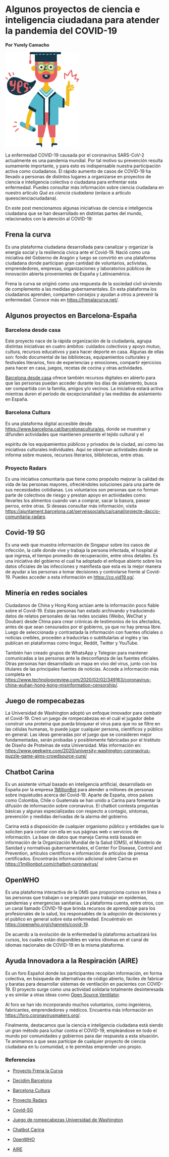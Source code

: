 # Algunos proyectos de ciencia e inteligencia ciudadana para atender la pandemia del COVID-19

**Por Yurely Camacho**

![header](header.png)

La enfermedad COVID-19 causada por el coronavirus SARS-CoV-2 actualmente
es una pandemia mundial. Por tal motivo su prevención resulta sumamente
importante, y para esto es indispensable nuestra participación activa
como ciudadanos. El rápido aumento de casos de COVID-19 ha llevado a
personas de distintos lugares a organizarse en proyectos de ciencia e
inteligencia colectiva o ciudadana para enfrentar esta enfermedad.
Puedes consultar más información sobre ciencia ciudadana en nuestro
artículo *Qué es ciencia ciudadana* (enlace a artículo
queescienciaciudadana).

En este post mencionamos algunas iniciativas de ciencia e inteligencia
ciudadana que se han desarrollado en distintas partes del mundo,
relacionados con la atención al COVID-19:

## Frena la curva

Es una plataforma ciudadana desarrollada para canalizar y organizar la
energía social y la resiliencia cívica ante el Covid-19. Nació como una
iniciativa del Gobierno de Aragón y luego se convirtió en una plataforma
ciudadana donde participan gran cantidad de voluntarios, activistas,
emprendedores, empresas, organizaciones y laboratorios públicos de
innovación abierta provenientes de España y Latinoamérica.

Frena la curva se originó como una respuesta de la sociedad civil
sirviendo de complemento a las medidas gubernamentales. En esta
plataforma los ciudadanos aprenden, comparten consejos y ayudan a otros
a prevenir la enfermedad. Conoce más en https://frenalacurva.net/.

## Algunos proyectos en Barcelona-España

### Barcelona desde casa

Este proyecto nace de la rápida organización de la ciudadanía, agrupa
distintas iniciativas en cuatro ámbitos: cuidados colectivos y apoyo
mutuo, cultura, recursos educativos y para hacer deporte en casa.
Algunas de ellas son: fondo documental de las bibliotecas, equipamientos
culturales y festivales literarios, foro de experiencias y emociones,
compartir ejercicios para hacer en casa, juegos, recetas de cocina y
otras actividades.

[Barcelona desde casa](https://www.decidim.barcelona) ofrece también
recursos digitales en abierto para que las personas puedan acceder
durante los días de aislamiento, busca ser compartida con la familia,
amigos y/o vecinos. La iniciativa estará activa mientras duren el
período de excepcionalidad y las medidas de aislamiento en España.

### Barcelona Cultura

Es una plataforma digital accesible desde
https://www.barcelona.cat/barcelonacultura/es, donde se muestran y
difunden actividades que mantienen presente el tejido cultural y el

espíritu de los equipamientos públicos y privados de la ciudad, así como
las iniciativas culturales individuales. Aquí se observan actividades
donde se informa sobre museos, recursos literarios, blibliotecas, entre
otras.

### Proyecto Radars

Es una iniciativa comunitaria que tiene como propósito mejorar la
calidad de vida de las personas mayores, ofreciéndoles soluciones para
una parte de sus necesidades cotidianas. Los voluntarios son personas
que no forman parte de colectivos de riesgo y prestan apoyo en
actividades como: llevarles los alimentos cuando van a comprar, sacar la
basura, pasear perros, entre otras. Si deseas consultar más información,
visita
https://ajuntament.barcelona.cat/serveissocials/ca/canal/projecte-daccio-comunitaria-radars.

## Covid-19 SG

Es una web que muestra información de Singapur sobre los casos de
infección, la calle donde vive y trabaja la persona infectada, el
hospital al que ingresa, el tiempo promedio de recuperación, entre otros
detalles. Es una iniciativa del gobierno el cual ha adoptado el enfoque
abierto sobre los datos oficiales de las infecciones y manifiesta que
esta es la mejor manera de ayudar a las personas a tomar decisiones y
controlarse frente al Covid-19. Puedes acceder a esta información en
https://co.vid19.sg/.

## Minería en redes sociales

Ciudadanos de China y Hong Kong actúan ante la información poco fiable
sobre el Covid-19. Estas personas han estado archivando y traduciendo
datos de relatos personales de las redes sociales (Weibo, WeChat y
Douban) desde China para crear crónicas de testimonios de los afectados,
antes de que sean censurados por el gobierno, ya que no hay prensa
libre. Luego de seleccionada y contrastada la información con fuentes
oficiales o noticias creíbles, proceden a traducirlas o subtitularlas al
inglés y las publican en plataformas como Imgur, Reddit, Twitter y
YouTube.

También han creado grupos de WhatsApp y Telegran para mantener
comunicadas a las personas ante la desconfianza de las fuentes
oficiales. Otras personas han desarrollado un mapa en vivo del virus,
junto con los titulares de las principales fuentes de noticias. Accede a
información más completa en
https://www.technologyreview.com/2020/02/02/349163/coronavirus-china-wuhan-hong-kong-misinformation-censorship/.

## Juego de rompecabezas

La Universidad de Washington adoptó un enfoque innovador para combatir
el Covid-19. Creó un juego de rompecabezas en el cuál el jugador debe
construir una proteína que pueda bloquear el virus para que no se filtre
en las células humanas, lo puede jugar cualquier persona, científicos y
público en general. Las ideas generadas por el juego que se consideren
mejor fundamentadas, serán probadas y posiblemente fabricadas por el
Instituto de Diseño de Proteínas de esta Universidad. Más información
en:
https://www.geekwire.com/2020/university-washington-coronavirus-puzzle-game-aims-crowdsource-cure/

## Chatbot Carina

Es un asistente virtual basado en inteligencia artificial, desarrollado
en España por la empresa [1MillionBot](https://1millionbot.com) para
atender a millones de personas sobre inquietudes acerca del Covid-19.
Aparte de España, otros países como Colombia, Chile o Guatemala se han
unido a Carina para fomentar la difusión de información sobre
coronavirus. El chatbot contesta preguntas básicas y algunas
especializadas con respecto a contagio, síntomas, prevención y medidas
derivadas de la alarma del gobierno.

Carina está a disposición de cualquier organismo público y entidades que
lo soliciten para contar con ella en sus páginas web o servicios de
información. La base de datos que maneja Carina está basada en
información de la Organización Mundial de la Salud (OMS), el Ministerio
de Sanidad y normativas gubernamentales, el Center For Disease, Control
and Prevention, artículos científicos e información de artículos de
prensa certificados. Encontrarás información adicional sobre Carina en
https://1millionbot.com/chatbot-coronavirus/

## OpenWHO

Es una plataforma interactiva de la OMS que proporciona cursos en línea
a las personas que trabajan o se preparan para trabajar en epidemias,
pandemias y emergencias sanitarias. La plataforma cuenta, entre otros,
con un canal llamado COVID-19 que brinda recursos de aprendizaje para
los profesionales de la salud, los responsables de la adopción de
decisiones y el público en general sobre esta enfermedad. Encuéntralo en
https://openwho.org/channels/covid-19.

De acuerdo a la evolución de la enfermedad la plataforma actualizará los
cursos, los cuales están disponibles en varios idiomas en el canal de
idiomas nacionales de COVID-19 en la misma plataforma.

## Ayuda Innovadora a la Respiración (AIRE)

Es un foro Español donde los participantes recopilan información, en
forma colectiva, en búsqueda de alternativas de código abierto, fáciles
de fabricar y baratas para desarrollar sistemas de ventilación en
pacientes con COVID-19. El proyecto surge como una actividad solidaria
totalmente desinteresada y es similar a otras ideas como [Open Source
Ventilator](https://hackaday.com/2020/03/12/ultimate-medical-hackathon-how-fast-can-we-design-and-deploy-an-open-source-ventilator).

Al foro se han ido incorporando muchos voluntarios, como ingenieros,
fabricantes, emprendedores y médicos. Encuentra más información en
https://foro.coronavirusmakers.org/.

Finalmente, destacamos que la ciencia e inteligencia ciudadana está
siendo un gran método para luchar contra el COVID-19, empleándose en
todo el mundo por comunidades y gobiernos para dar respuesta a esta
situación. Te animamos a que seas partícipe de cualquier proyecto de
ciencia ciudadana en tu comunidad, o te permitas emprender uno propio.

### Referencias

- [Proyecto Frena la Curva](https://frenalacurva.net/)

- [Decidim Barcelona](https://www.decidim.barcelona)

- [Barcelona Cultura](https://www.barcelona.cat/barcelonacultura/es)

- [Proyecto Radars](https://ajuntament.barcelona.cat/serveissocials/ca/canal/projecte-daccio-comunitaria-radars)

- [Covid-SG](https://co.vid19.sg/)

- [Juego de rompecabezas Universidad de Washington](https://www.geekwire.com/2020/university-washington-coronavirus-puzzle-game-aims-crowdsource-cure/)

- [Chatbot Carina](https://1millionbot.com/chatbot-coronavirus/)

- [OpenWHO](https://openwho.org/channels/covid-19)

- [AIRE](https://foro.coronavirusmakers.org/)
